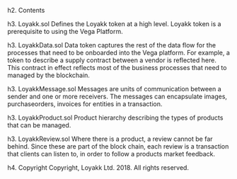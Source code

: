 

h2. Contents

h3. Loyakk.sol
Defines the Loyakk token at a high level. Loyakk token is a prerequisite to using the Vega Platform.

h3. LoyakkData.sol
Data token captures the rest of the data flow for the processes that need to be 
onboarded into the Vega platform. For example, a token to describe a supply contract
between a vendor is reflected here. This contract in effect reflects most of the 
business processes that need to managed by the blockchain.

h3. LoyakkMessage.sol
Messages are units of communication between a sender and one or more receivers. The messages can encapsulate images, purchaseorders, invoices for entities in a transaction.


h3. LoyakkProduct.sol
Product hierarchy describing the types of products that can be managed. 


h3. LoyakkReview.sol
Where there is a product, a review cannot be far behind. Since these are part of the block chain, 
each review is a transaction that clients can listen to, in order to follow a products market feedback.



h4. Copyright
Copyright, Loyakk Ltd. 2018. All rights reserved.